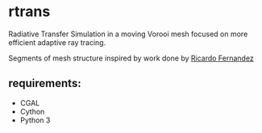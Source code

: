 # rtrans
Radiative Transfer Simulation in a moving Vorooi mesh  focused on more efficient adaptive ray tracing.

Segments of mesh structure inspired by work done by [Ricardo Fernandez](http://www.astro.columbia.edu/profile?uid=rfernandez)
## requirements:
* CGAL
* Cython
* Python 3
